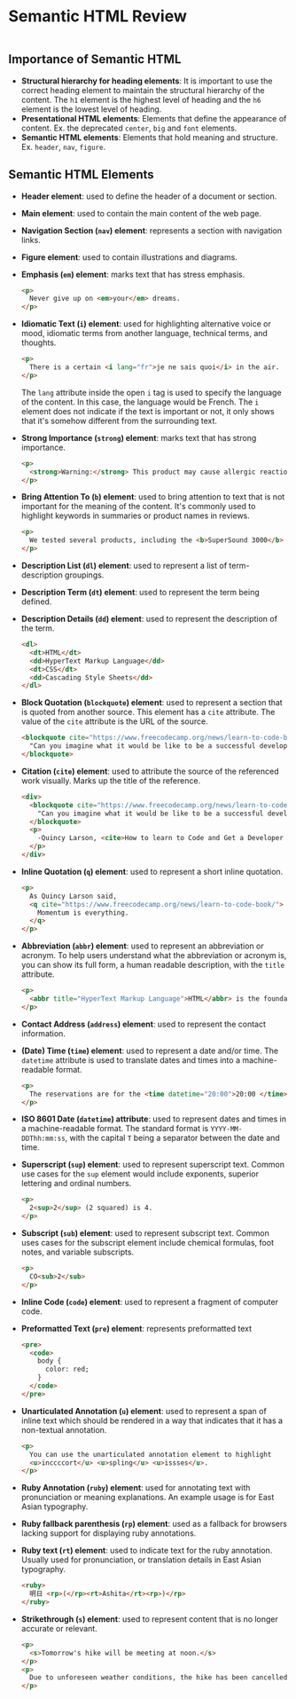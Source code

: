 Semantic HTML Review
====================

```{contents}
```

Importance of Semantic HTML
---------------------------

*   **Structural hierarchy for heading elements**: It is important to use the correct heading element to maintain the structural hierarchy of the content. The `h1` element is the highest level of heading and the `h6` element is the lowest level of heading.
*   **Presentational HTML elements**: Elements that define the appearance of content. Ex. the deprecated `center`, `big` and `font` elements.
*   **Semantic HTML elements**: Elements that hold meaning and structure. Ex. `header`, `nav`, `figure`.

Semantic HTML Elements
----------------------

*   **Header element**: used to define the header of a document or section.
*   **Main element**: used to contain the main content of the web page.
*   **Navigation Section (`nav`) element**: represents a section with navigation links.
*   **Figure element**: used to contain illustrations and diagrams.
*   **Emphasis (`em`) element**: marks text that has stress emphasis.

    ```html
    <p>
      Never give up on <em>your</em> dreams.
    </p>
    ```
    

*   **Idiomatic Text (`i`) element**: used for highlighting alternative voice or mood, idiomatic terms from another language, technical terms, and thoughts.

    ```html
    <p>
      There is a certain <i lang="fr">je ne sais quoi</i> in the air.
    </p>
    ```
    

    The `lang` attribute inside the open `i` tag is used to specify the language of the content. In this case, the language would be French. The `i` element does not indicate if the text is important or not, it only shows that it's somehow different from the surrounding text.

*   **Strong Importance (`strong`) element**: marks text that has strong importance.

    ```html
    <p>
      <strong>Warning:</strong> This product may cause allergic reactions.
    </p>
    ```
    

*   **Bring Attention To (`b`) element**: used to bring attention to text that is not important for the meaning of the content. It's commonly used to highlight keywords in summaries or product names in reviews.

    ```html
    <p>
      We tested several products, including the <b>SuperSound 3000</b> for audio quality, the <b>QuickCharge Pro</b> for fast charging, and the <b>Ecoclean Vacuum</b> for cleaning. The first two performed well, but the <b>Ecoclean Vacuum</b> did not meet expectations.
    </p>
    ```
    

*   **Description List (`dl`) element**: used to represent a list of term-description groupings.
*   **Description Term (`dt`) element**: used to represent the term being defined.
*   **Description Details (`dd`) element**: used to represent the description of the term.

    ```html
    <dl>
      <dt>HTML</dt>
      <dd>HyperText Markup Language</dd>
      <dt>CSS</dt>
      <dd>Cascading Style Sheets</dd>
    </dl>
    ```
    

*   **Block Quotation (`blockquote`) element**: used to represent a section that is quoted from another source. This element has a `cite` attribute. The value of the `cite` attribute is the URL of the source.

    ```html
    <blockquote cite="https://www.freecodecamp.org/news/learn-to-code-book/">
      "Can you imagine what it would be like to be a successful developer? To have built software systems that people rely upon?"
    </blockquote>
    ```
    

*   **Citation (`cite`) element**: used to attribute the source of the referenced work visually. Marks up the title of the reference.

    ```html
    <div>
      <blockquote cite="https://www.freecodecamp.org/news/learn-to-code-book/">
        "Can you imagine what it would be like to be a successful developer? To have built software systems that people rely upon?"
      </blockquote>
      <p>
        -Quincy Larson, <cite>How to learn to Code and Get a Developer Job [Full Book].</cite>
      </p>
    </div>
    ```
    

*   **Inline Quotation (`q`) element**: used to represent a short inline quotation.

    ```html
    <p>
      As Quincy Larson said,
      <q cite="https://www.freecodecamp.org/news/learn-to-code-book/">
        Momentum is everything.
      </q>
    </p>
    ```
    

*   **Abbreviation (`abbr`) element**: used to represent an abbreviation or acronym. To help users understand what the abbreviation or acronym is, you can show its full form, a human readable description, with the `title` attribute.

    ```html
    <p>
      <abbr title="HyperText Markup Language">HTML</abbr> is the foundation of the web.
    </p>
    ```
    

*   **Contact Address (`address`) element**: used to represent the contact information.
*   **(Date) Time (`time`) element**: used to represent a date and/or time. The `datetime` attribute is used to translate dates and times into a machine-readable format.

    ```html
    <p>
      The reservations are for the <time datetime="20:00">20:00 </time>
    </p>
    ```
    

*   **ISO 8601 Date (`datetime`) attribute**: used to represent dates and times in a machine-readable format. The standard format is `YYYY-MM-DDThh:mm:ss`, with the capital `T` being a separator between the date and time.
*   **Superscript (`sup`) element**: used to represent superscript text. Common use cases for the `sup` element would include exponents, superior lettering and ordinal numbers.

    ```html
    <p>
      2<sup>2</sup> (2 squared) is 4.
    </p>
    ```

    

*   **Subscript (`sub`) element**: used to represent subscript text. Common uses cases for the subscript element include chemical formulas, foot notes, and variable subscripts.

    ```html
    <p>
      CO<sub>2</sub>
    </p>
    ```
    

*   **Inline Code (`code`) element**: used to represent a fragment of computer code.
*   **Preformatted Text (`pre`) element**: represents preformatted text

    ```html
    <pre>
      <code>
        body {
          color: red;
        }
      </code>
    </pre>
    ```
    

*   **Unarticulated Annotation (`u`) element**: used to represent a span of inline text which should be rendered in a way that indicates that it has a non-textual annotation.

    ```html
    <p>
      You can use the unarticulated annotation element to highlight
      <u>inccccort</u> <u>spling</u> <u>issses</u>.
    </p>
    ```
    

*   **Ruby Annotation (`ruby`) element**: used for annotating text with pronunciation or meaning explanations. An example usage is for East Asian typography.
*   **Ruby fallback parenthesis (`rp`) element**: used as a fallback for browsers lacking support for displaying ruby annotations.
*   **Ruby text (`rt`) element**: used to indicate text for the ruby annotation. Usually used for pronunciation, or translation details in East Asian typography.

    ```html
    <ruby>
      明日 <rp>(</rp><rt>Ashita</rt><rp>)</rp>
    </ruby>
    ```
    

*   **Strikethrough (`s`) element**: used to represent content that is no longer accurate or relevant.

    ```html
    <p>
      <s>Tomorrow's hike will be meeting at noon.</s>
    </p>
    <p>
      Due to unforeseen weather conditions, the hike has been cancelled.
    </p>
    ```

